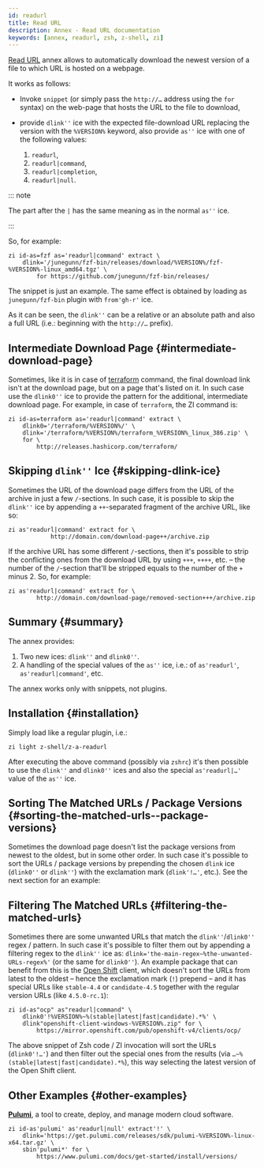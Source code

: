 ```yaml
---
id: readurl
title: Read URL
description: Annex - Read URL documentation
keywords: [annex, readurl, zsh, z-shell, zi]
---
```


[Read URL](https://github.com/z-shell/z-a-readurl) annex allows to automatically download the newest version of a file to which URL is hosted on a webpage.

It works as follows:

- Invoke `snippet` (or simply pass the `http://…` address using the `for` syntax) on the web-page that hosts the URL to the file to download,
- provide `dlink''` ice with the expected file-download URL replacing the version with the `%VERSION%` keyword, also provide `as''` ice with one of the following values:

  1. `readurl`,
  2. `readurl|command`,
  3. `readurl|completion`,
  4. `readurl|null`.

::: note

The part after the `|` has the same meaning as in the normal `as''` ice.

:::

So, for example:

```shell
zi id-as=fzf as='readurl|command' extract \
    dlink='/junegunn/fzf-bin/releases/download/%VERSION%/fzf-%VERSION%-linux_amd64.tgz' \
        for https://github.com/junegunn/fzf-bin/releases/
```

The snippet is just an example. The same effect is obtained by loading as `junegunn/fzf-bin` plugin with `from'gh-r'` ice.

As it can be seen, the `dlink''` can be a relative or an absolute path and also a full URL (i.e.: beginning with the `http://…` prefix).

## Intermediate Download Page {#intermediate-download-page}

Sometimes, like it is in case of [terraform](http://releases.hashicorp.com/terraform) command, the final download link isn't at the download page, but on a page that's listed on it. In such case use the `dlink0''` ice to provide the pattern for the additional, intermediate download page. For example, in case of `terraform`, the ZI command is:

```shell
zi id-as=terraform as='readurl|command' extract \
    dlink0='/terraform/%VERSION%/' \
    dlink='/terraform/%VERSION%/terraform_%VERSION%_linux_386.zip' \
    for \
        http://releases.hashicorp.com/terraform/
```

## Skipping `dlink''` Ice {#skipping-dlink-ice}

Sometimes the URL of the download page differs from the URL of the archive in just a few `/`-sections. In such case, it is possible to skip the `dlink''` ice by appending a `++`-separated fragment of the archive URL, like so:

```shell
zi as'readurl|command' extract for \
            http://domain.com/download-page++/archive.zip
```

If the archive URL has some different `/`-sections, then it's possible to strip the conflicting ones from the download URL by using `+++`, `++++`, etc. – the number of the `/`-section that'll be stripped equals to the number of the `+` minus 2. So, for example:

```shell
zi as'readurl|command' extract for \
        http://domain.com/download-page/removed-section+++/archive.zip
```

## Summary {#summary}

The annex provides:

1. Two new ices: `dlink''` and `dlink0''`.
2. A handling of the special values of the `as''` ice, i.e.: of `as'readurl'`, `as'readurl|command'`, etc.

The annex works only with snippets, not plugins.

## Installation {#installation}

Simply load like a regular plugin, i.e.:

```shell
zi light z-shell/z-a-readurl
```

After executing the above command (possibly via `zshrc`) it's then possible to use the `dlink''` and `dlink0''` ices and also the special `as'readurl|…'` value of the `as''` ice.

## Sorting The Matched URLs / Package Versions {#sorting-the-matched-urls--package-versions}

Sometimes the download page doesn't list the package versions from newest to the oldest, but in some other order. In such case it's possible to sort the URLs / package versions by prepending the chosen `dlink` ice (`dlink0''` or `dlink''`) with the exclamation mark (`dlink'!…'`, etc.). See the next section for an example:

## Filtering The Matched URLs {#filtering-the-matched-urls}

Sometimes there are some unwanted URLs that match the `dlink''`/`dlink0''` regex / pattern. In such case it's possible to filter them out by appending a filtering regex to the `dlink''` ice as: `dlink='the-main-regex~%the-unwanted-URLs-regex%'` (or the same for `dlink0''`). An example package that can benefit from this is the [Open Shift](https://www.openshift.com/) client, which doesn't sort the URLs from latest to the oldest – hence the exclamation mark (`!`) prepend – and it has special URLs like `stable-4.4` or `candidate-4.5` together with the regular version URLs (like `4.5.0-rc.1`):

```shell
zi id-as"ocp" as"readurl|command" \
    dlink0'!%VERSION%~%(stable|latest|fast|candidate).*%' \
    dlink"openshift-client-windows-%VERSION%.zip" for \
        https://mirror.openshift.com/pub/openshift-v4/clients/ocp/
```

The above snippet of Zsh code / ZI invocation will sort the URLs (`dlink0'!…'`) and then filter out the special ones from the results (via `…~%(stable|latest|fast|candidate).*%`), this way selecting the latest version of the Open Shift client.

## Other Examples {#other-examples}

[**Pulumi**](https://www.pulumi.com/), a tool to create, deploy, and manage modern cloud software.

```shell
zi id-as'pulumi' as'readurl|null' extract'!' \
    dlink='https://get.pulumi.com/releases/sdk/pulumi-%VERSION%-linux-x64.tar.gz' \
    sbin'pulumi*' for \
        https://www.pulumi.com/docs/get-started/install/versions/
```
